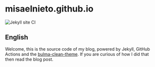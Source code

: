 # misaelnieto.github.io

![Jekyll site CI](https://github.com/misaelnieto/misaelnieto.github.io/workflows/Jekyll%20site%20CI/badge.svg?branch=master)

## English
Welcome, this is the source code of my blog, powered by Jekyll, GitHub Actions
and the [bulma-clean-theme](https://github.com/chrisrhymes/bulma-clean-theme).
If you are curious of how I did that then read the blog post.
